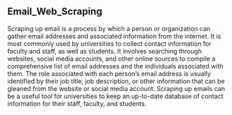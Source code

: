 ## Email_Web_Scraping

Scraping up email is a process by which a person or organization can gather email addresses and associated information from the internet. It is most commonly used by universities to collect contact information for faculty and staff, as well as students. It involves searching through websites, social media accounts, and other online sources to compile a comprehensive list of email addresses and the individuals associated with them. The role associated with each person’s email address is usually identified by their job title, job description, or other information that can be gleaned from the website or social media account. Scraping up emails can be a useful tool for universities to keep an up-to-date database of contact information for their staff, faculty, and students.
